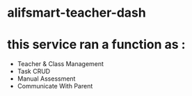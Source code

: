 # alifsmart-teacher-dash

# this service ran a function as :
- Teacher & Class Management
- Task CRUD
- Manual Assessment
- Communicate With Parent
